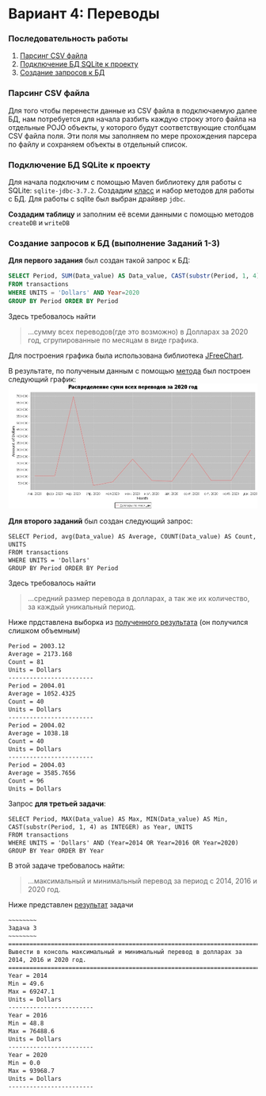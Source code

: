 # Вариант 4: Переводы

### Последовательность работы
1. [Парсинг CSV файла](https://github.com/InSkipper/JavaFinalProject#Парсинг-CSV-файла)
2. [Подключение БД SQLite к проекту](https://github.com/InSkipper/JavaFinalProject#Подключение-БД-SQLite-к-проекту)
3. [Создание запросов к БД](https://github.com/InSkipper/JavaFinalProject#Создание-запросов-к-БД-(выполнение-Заданий-1-3))

### Парсинг CSV файла
Для того чтобы перенести данные из CSV файла в подключаемую далее БД, нам потребуется для начала разбить каждую строку этого файла на отдельные POJO объекты, у которого будут соответствующие столбцам CSV файла поля. Эти поля мы заполняем по мере прохождения парсера по файлу и сохраняем объекты в отдельный список.

### Подключение БД SQLite к проекту
Для начала подключим с помощью Maven библиотеку для работы с SQLite: `sqlite-jdbc-3.7.2`. 
Создадим [класс](https://github.com/InSkipper/JavaFinalProject/blob/4000d45bc9a52c9ebaa8b050da3bb5c2f38f9d54/src/main/java/DbConn.java#L6)
и набор методов для работы с БД. Для работы с sqlite был выбран драйвер `jdbc`. 

**Создадим таблицу** и заполним её всеми данными с помощью методов `createDB` и `writeDB`

### Создание запросов к БД (выполнение Заданий 1-3)
**Для первого задания** был создан такой запрос к БД:
``` sql
SELECT Period, SUM(Data_value) AS Data_value, CAST(substr(Period, 1, 4) AS INTEGER) AS Year, UNITS 
FROM transactions
WHERE UNITS = 'Dollars' AND Year=2020
GROUP BY Period ORDER BY Period
```
Здесь требовалось найти 
> ...сумму всех переводов(где это возможно) в Долларах за 2020 год, сгрупированные по месяцам в виде графика.

Для построения графика была использована библиотека [JFreeChart](https://jfree.org/jfreechart/). 

В результате, по полученым данным с помощью [метода](https://github.com/InSkipper/JavaFinalProject/blob/7d6233a4d2e56d02c522c3a9c6102541bd0f699a/src/main/java/Main.java#L27) был построен следующий график:
![График](https://github.com/InSkipper/JavaFinalProject/blob/master/Results/chart.JPEG?raw=true)

**Для второго заданий** был создан следующий запрос:
```mysql
SELECT Period, avg(Data_value) AS Average, COUNT(Data_value) AS Count, UNITS 
FROM transactions 
WHERE UNITS = 'Dollars' 
GROUP BY Period ORDER BY Period
```
Здесь требовалось найти
> ...средний размер перевода в долларах, а так же их количество, за каждый уникальный период.

Ниже прдставлена выборка из [полученного результата](https://github.com/InSkipper/JavaFinalProject/blob/master/Results/Task_2.txt) (он получился слишком объемным)
```
Period = 2003.12
Average = 2173.168
Count = 81
Units = Dollars
------------------------
Period = 2004.01
Average = 1052.4325
Count = 40
Units = Dollars
------------------------
Period = 2004.02
Average = 1038.18
Count = 40
Units = Dollars
------------------------
Period = 2004.03
Average = 3585.7656
Count = 96
Units = Dollars
```

Запрос **для третьей задачи**:
```mysql
SELECT Period, MAX(Data_value) AS Max, MIN(Data_value) AS Min,
CAST(substr(Period, 1, 4) as INTEGER) as Year, UNITS 
FROM transactions 
WHERE UNITS = 'Dollars' AND (Year=2014 OR Year=2016 OR Year=2020) 
GROUP BY Year ORDER BY Year
```
В этой задаче требовалось найти:
> ...максимальный и минимальный перевод за период с 2014, 2016 и 2020 год.

Ниже представлен [результат](https://github.com/InSkipper/JavaFinalProject/blob/master/Results/Task_3.txt) задачи
```
~~~~~~~~
Задача 3
~~~~~~~~
=========================================================================================
Вывести в консоль максимальный и минимальный перевод в долларах за 2014, 2016 и 2020 год.
=========================================================================================
Year = 2014
Min = 49.6
Max = 69247.1
Units = Dollars
------------------------
Year = 2016
Min = 48.8
Max = 76488.6
Units = Dollars
------------------------
Year = 2020
Min = 0.0
Max = 93968.7
Units = Dollars
------------------------
```
